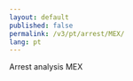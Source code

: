 ```yaml
---
layout: default
published: false
permalink: /v3/pt/arrest/MEX/
lang: pt
---
```


Arrest analysis MEX

